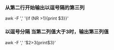 ### 从第二行开始输出以逗号隔的第三列
awk -F ',' '{if (NR >1){print $3}}'

### 以逗号分隔 当第二列值大于3时，输出第三列值
awk -F ',' '$2>3{print$3}'


